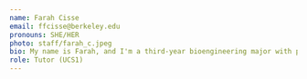 ```yaml
---
name: Farah Cisse
email: ffcisse@berkeley.edu
pronouns: SHE/HER
photo: staff/farah_c.jpeg
bio: My name is Farah, and I'm a third-year bioengineering major with plans to also declare a minor in data science. I'm passionate about computational biology, and in my free time, I love staying active through running, hiking, or hitting the gym.
role: Tutor (UCS1)
---
```

